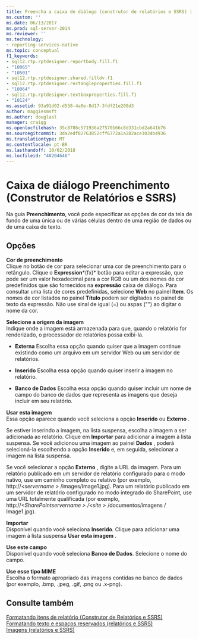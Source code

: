 ```yaml
---
title: Preencha a caixa de diálogo (construtor de relatórios e SSRS) | Microsoft Docs
ms.custom: ''
ms.date: 06/13/2017
ms.prod: sql-server-2014
ms.reviewer: ''
ms.technology:
- reporting-services-native
ms.topic: conceptual
f1_keywords:
- sql12.rtp.rptdesigner.reportbody.fill.f1
- "10065"
- "10501"
- sql12.rtp.rptdesigner.shared.filldv.f1
- sql12.rtp.rptdesigner.rectangleproperties.fill.f1
- "10064"
- sql12.rtp.rptdesigner.textboxproperties.fill.f1
- "10124"
ms.assetid: 93a91d02-d558-4a0e-8d17-3fdf21e208d3
author: maggiesmsft
ms.author: douglasl
manager: craigg
ms.openlocfilehash: 35c8786c571936a27570166c8d331cbd2a641b76
ms.sourcegitcommit: 3da2edf82763852cff6772a1a282ace3034b4936
ms.translationtype: MT
ms.contentlocale: pt-BR
ms.lasthandoff: 10/02/2018
ms.locfileid: "48204646"
---
```

# <a name="fill-dialog-box-report-builder-and-ssrs"></a>Caixa de diálogo Preenchimento (Construtor de Relatórios e SSRS)
  Na guia **Preenchimento**, você pode especificar as opções de cor da tela de fundo de uma única ou de várias células dentro de uma região de dados ou de uma caixa de texto.  
  
## <a name="options"></a>Opções  
 **Cor de preenchimento**  
 Clique no botão de cor para selecionar uma cor de preenchimento para o retângulo. Clique o **Expression***(fx)* botão para editar a expressão, que pode ser um valor hexadecimal para a cor RGB ou um dos nomes de cor predefinidos que são fornecidos na **expressão** caixa de diálogo. Para consultar uma lista de cores predefinidas, selecione **Web** no painel **Item**. Os nomes de cor listados no painel **Título** podem ser digitados no painel de texto da expressão. Não use sinal de igual (=) ou aspas ("") ao digitar o nome da cor.  
  
 **Selecione a origem da imagem**  
 Indique onde a imagem está armazenada para que, quando o relatório for renderizado, o processador de relatórios possa exibi-la.  
  
-   **Externa** Escolha essa opção quando quiser que a imagem continue existindo como um arquivo em um servidor Web ou um servidor de relatórios.  
  
-   **Inserido** Escolha essa opção quando quiser inserir a imagem no relatório.  
  
-   **Banco de Dados** Escolha essa opção quando quiser incluir um nome de campo do banco de dados que representa as imagens que deseja incluir em seu relatório.  
  
 **Usar esta imagem**  
 Essa opção aparece quando você seleciona a opção **Inserido** ou **Externo** .  
  
 Se estiver inserindo a imagem, na lista suspensa, escolha a imagem a ser adicionada ao relatório. Clique em **Importar** para adicionar a imagem à lista suspensa. Se você adicionou uma imagem ao painel **Dados** , poderá selecioná-la escolhendo a opção **Inserido** e, em seguida, selecionar a imagem na lista suspensa.  
  
 Se você selecionar a opção **Externo** , digite a URL da imagem. Para um relatório publicado em um servidor de relatório configurado para o modo nativo, use um caminho completo ou relativo (por exemplo, http://*\<servername >*  /images/Image1.jpg). Para um relatório publicado em um servidor de relatório configurado no modo integrado do SharePoint, use uma URL totalmente qualificada (por exemplo, http://*\<SharePointservername > /\<site >*  /documentos/imagens / Image1.jpg).  
  
 **Importar**  
 Disponível quando você seleciona **Inserido**. Clique para adicionar uma imagem à lista suspensa **Usar esta imagem** .  
  
 **Use este campo**  
 Disponível quando você seleciona **Banco de Dados**. Selecione o nome do campo.  
  
 **Use esse tipo MIME**  
 Escolha o formato apropriado das imagens contidas no banco de dados (por exemplo, .bmp, .jpeg, .gif, .png ou .x-png).  
  
## <a name="see-also"></a>Consulte também  
 [Formatando itens de relatório &#40;Construtor de Relatórios e SSRS&#41;](report-design/formatting-report-items-report-builder-and-ssrs.md)   
 [Formatando texto e espaços reservados &#40;relatórios e SSRS&#41;](report-design/formatting-text-and-placeholders-report-builder-and-ssrs.md)   
 [Imagens &#40;relatórios e SSRS&#41;](report-design/images-report-builder-and-ssrs.md)  
  
  
